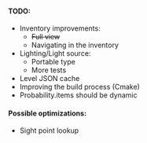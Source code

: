 #### TODO:
* Inventory improvements:
    * ~~Full view~~
    * Navigating in the inventory
* Lighting/Light source:
    * Portable type
    * More tests
* Level JSON cache
* Improving the build process (Cmake)
* Probability.items should be dynamic

#### Possible optimizations:
* Sight point lookup

